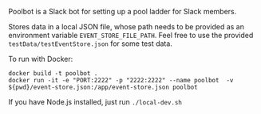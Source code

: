 Poolbot is a Slack bot for setting up a pool ladder for Slack members.

Stores data in a local JSON file, whose path needs to be provided as an environment variable `EVENT_STORE_FILE_PATH`. Feel free to use the provided `testData/testEventStore.json` for some test data.

To run with Docker:

```
docker build -t poolbot .
docker run -it -e "PORT:2222" -p "2222:2222" --name poolbot  -v ${pwd}/event-store.json:/app/event-store.json poolbot
```

If you have Node.js installed, just run `./local-dev.sh`